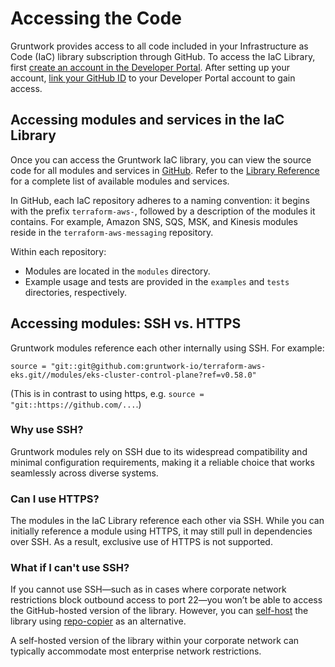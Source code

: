 # Accessing the Code

Gruntwork provides access to all code included in your Infrastructure as Code (IaC) library subscription through GitHub. To access the IaC Library, first [create an account in the Developer Portal](/2.0/docs/overview/getting-started/create-account). After setting up your account, [link your GitHub ID](/2.0/docs/overview/getting-started/link-github-id) to your Developer Portal account to gain access.

## Accessing modules and services in the IaC Library

Once you can access the Gruntwork IaC library, you can view the source code for all modules and services in [GitHub](https://github.com/orgs/gruntwork-io/repositories). Refer to the [Library Reference](/library/reference) for a complete list of available modules and services.

In GitHub, each IaC repository adheres to a naming convention: it begins with the prefix `terraform-aws-`, followed by a description of the modules it contains. For example, Amazon SNS, SQS, MSK, and Kinesis modules reside in the `terraform-aws-messaging` repository. 

Within each repository: 
- Modules are located in the `modules` directory. 
- Example usage and tests are provided in the `examples` and `tests` directories, respectively. 

## Accessing modules: SSH vs. HTTPS

Gruntwork modules reference each other internally using SSH. For example: 
```hcl
source = "git::git@github.com:gruntwork-io/terraform-aws-eks.git//modules/eks-cluster-control-plane?ref=v0.58.0"
```

(This is in contrast to using https, e.g. `source = "git::https://github.com/...`.)

### Why use SSH?

Gruntwork modules rely on SSH due to its widespread compatibility and minimal configuration requirements, making it a reliable choice that works seamlessly across diverse systems.

### Can I use HTTPS?

The modules in the IaC Library reference each other via SSH. While you can initially reference a module using HTTPS, it may still pull in dependencies over SSH. As a result, exclusive use of HTTPS is not supported.

### What if I can't use SSH? 

If you cannot use SSH—such as in cases where corporate network restrictions block outbound access to port 22—you won’t be able to access the GitHub-hosted version of the library. However, you can [self-host](/2.0/docs/library/guides/self-hosting) the library using [repo-copier](https://github.com/gruntwork-io/repo-copier) as an alternative.

A self-hosted version of the library within your corporate network can typically accommodate most enterprise network restrictions. 

